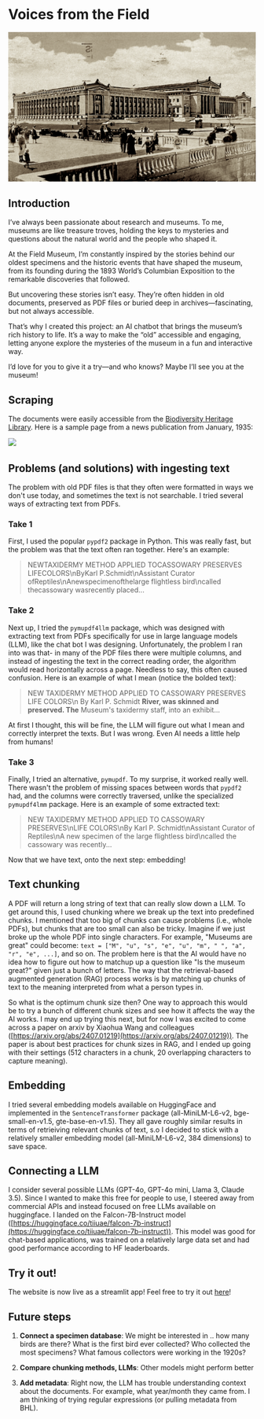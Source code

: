 # Voices from the Field

![](assets/field-museum-bw.png)

## Introduction

I’ve always been passionate about research and museums. To me, museums are like treasure troves, holding the keys to mysteries and questions about the natural world and the people who shaped it.

At the Field Museum, I’m constantly inspired by the stories behind our oldest specimens and the historic events that have shaped the museum, from its founding during the 1893 World’s Columbian Exposition to the remarkable discoveries that followed.

But uncovering these stories isn’t easy. They’re often hidden in old documents, preserved as PDF files or buried deep in archives—fascinating, but not always accessible.

That’s why I created this project: an AI chatbot that brings the museum’s rich history to life. It’s a way to make the “old” accessible and engaging, letting anyone explore the mysteries of the museum in a fun and interactive way.

I’d love for you to give it a try—and who knows? Maybe I’ll see you at the museum! 

## Scraping 

The documents were easily accessible from the [Biodiversity Heritage Library](https://www.biodiversitylibrary.org). Here is a sample page from a news publication from January, 1935:

![](assets/cassowary_clip.png)

## Problems (and solutions) with ingesting text

The problem with old PDF files is that they often were formatted in ways we don't use today, and sometimes the text is not searchable. I tried several ways of extracting text from PDFs.

### Take 1

First, I used the popular `pypdf2` package in Python. This was really fast, but the problem was that the text often ran together. Here's an example:

> NEWTAXIDERMY METHOD APPLIED TOCASSOWARY PRESERVES LIFECOLORS\nByKarl P.Schmidt\nAssistant Curator ofReptiles\nAnewspecimenofthelarge flightless bird\ncalled thecassowary wasrecently placed...

<!-- <code style="color: darkorange">text</code> -->

### Take 2

Next up, I tried the `pymupdf4llm` package, which was designed with extracting text from PDFs specifically for use in large language models (LLM), like the chat bot I was designing. Unfortunately, the problem I ran into was that- in many of the PDF files there were multiple columns, and instead of ingesting the text in the correct reading order, the algorithm would read horizontally across a page. Needless to say, this often caused confusion. Here is an example of what I mean (notice the bolded text):

> NEW TAXIDERMY METHOD APPLIED TO CASSOWARY PRESERVES LIFE COLORS\n         By Karl P. Schmidt __River, was skinned and preserved. The__ Museum\'s taxidermy staff, into an exhibit...

<!-- ![](figs/text_pymupdf4llm.png) -->

At first I thought, this will be fine, the LLM will figure out what I mean and correctly interpret the texts. But I was wrong. Even AI needs a little help from humans!

### Take 3

Finally, I tried an alternative, `pymupdf`. To my surprise, it worked really well. There wasn't the problem of missing spaces between words that `pypdf2` had, and the columns were correctly traversed, unlike the specialized `pymupdf4lmm` package. Here is an example of some extracted text:

> NEW TAXIDERMY METHOD APPLIED TO CASSOWARY PRESERVES\nLIFE COLORS\nBy Karl P. Schmidt\nAssistant Curator of Reptiles\nA new specimen of the large flightless bird\ncalled the cassowary was recently...

Now that we have text, onto the next step: embedding!

## Text chunking

A PDF will return a long string of text that can really slow down a LLM. To get around this, I used chunking where we break up the text into predefined chunks. I mentioned that too big of chunks can cause problems (i.e., whole PDFs), but chunks that are too small can also be tricky. Imagine if we just broke up the whole PDF into single characters. For example, "Museums are great" could become: `text = ["M", "u", "s", "e", "u", "m", " ", "a", "r", "e", ...]`, and so on. The problem here is that the AI would have no idea how to figure out how to matchup up a question like "Is the museum great?" given just a bunch of letters. The way that the retrieval-based augmented generation (RAG) process works is by matching up chunks of text to the meaning interpreted from what a person types in. 

So what is the optimum chunk size then? One way to approach this would be to try a bunch of different chunk sizes and see how it affects the way the AI works. I may end up trying this next, but for now I was excited to come across a paper on arxiv by Xiaohua Wang and colleagues ([https://arxiv.org/abs/2407.01219](https://arxiv.org/abs/2407.01219)). The paper is about best practices for chunk sizes in RAG, and I ended up going with their settings (512 characters in a chunk, 20 overlapping characters to capture meaning).

## Embedding

I tried several embedding models available on HuggingFace and implemented in the `SentenceTransformer` package (all-MiniLM-L6-v2, bge-small-en-v1.5, gte-base-en-v1.5). They all gave roughly similar results in terms of retrieiving relevant chunks of text, s.o I decided to stick with a relatively smaller embedding model (all-MiniLM-L6-v2, 384 dimensions) to save space.

## Connecting a LLM

I consider several possible LLMs (GPT-4o, GPT-4o mini, Llama 3, Claude 3.5). Since I wanted to make this free for people to use, I steered away from commercial APIs and instead focused on free LLMs available on huggingface. I landed on the Falcon-7B-Instruct model ([https://huggingface.co/tiiuae/falcon-7b-instruct](https://huggingface.co/tiiuae/falcon-7b-instruct)). This model was good for chat-based applications, was trained on a relatively large data set and had good performance according to HF leaderboards.

## Try it out!

The website is now live as a streamlit app! Feel free to try it out [here](https://voices-from-the-field.streamlit.app)!



## Future steps

1. __Connect a specimen database__: We might be interested in .. how many birds are there? What is the first bird ever collected? Who collected the most specimens? What famous collectors were working in the 1920s?

2. __Compare chunking methods, LLMs__: Other models might perform better

3. __Add metadata__: Right now, the LLM has trouble understanding context about the documents. For example, what year/month they came from. I am thinking of trying regular expressions (or pulling metadata from BHL).